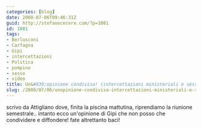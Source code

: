 ```yaml
---
categories: [blog]
date: 2008-07-06T09:46:31Z
guid: http://stefanocecere.com/?p=1081
id: 1081
tags:
- Berlusconi
- Carfagna
- Gipi
- intercettazioni
- Politica
- pompino
- sesso
- video
title: Un&#039;opinione condivisa! (intercettazioni ministeriali e sesso per tutti!)
slug: /2008/07/06/unopinione-condivisa-intercettazioni-ministeriali-e-sesso-per-tutti/
---
```


scrivo da Attigliano dove, finita la piscina mattutina, riprendiamo la riunione semestrale.. intanto ecco un'opinione di Gipi che non posso che condividere e diffondere! fate altrettanto baci!

 